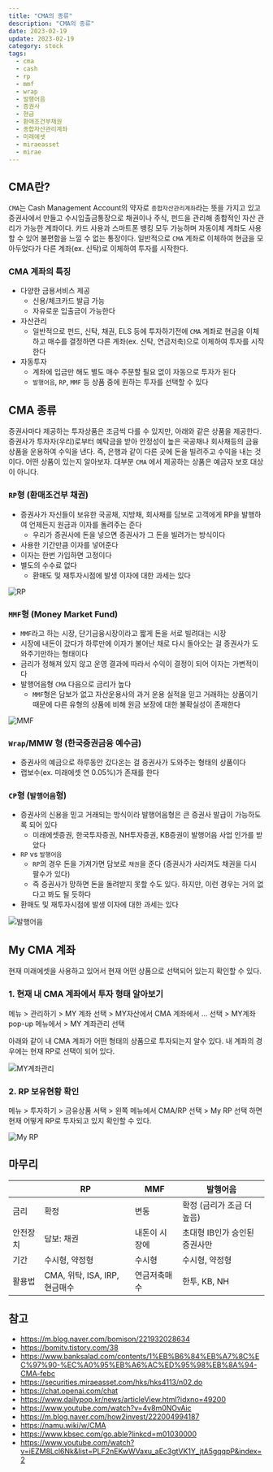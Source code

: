 ```yaml
---
title: "CMA의 종류"
description: "CMA의 종류"
date: 2023-02-19
update: 2023-02-19
category: stock
tags:
  - cma
  - cash
  - rp
  - mmf
  - wrap
  - 발행어음
  - 증권사
  - 현금
  - 환매조건부채권
  - 종합자산관리계좌
  - 미래에셋
  - miraeasset
  - mirae
---
```


## CMA란?

`CMA`는 Cash Management Account의 약자로 `종합자산관리계좌`라는 뜻을 가지고 있고 증권사에서 만들고 수시입출금통장으로 채권이나 주식, 펀드을 관리해 종합적인 자산 관리가 가능한 계좌이다. 카드 사용과 스마트폰 뱅킹 모두 가능하며 자동이체 계좌도 사용할 수 있어 불편함을 느낄 수 없는 통장이다. 일반적으로 `CMA` 계좌로 이체하여 현금을 모아두었다가 다른 계좌(ex. 신탁)로 이체하여 투자를 시작한다.


### CMA 계좌의 특징

- 다양한 금용서비스 제공
    - 신용/체크카드 발급 가능
    - 자유로운 입출금이 가능한다
- 자산관리
    - 일반적으로 펀드, 신탁, 채권, ELS 등에 투자하기전에 `CMA` 계좌로 현금을 이체하고 매수를 결정하면 다른 계좌(ex. 신탁, 연금저축)으로 이체하여 투자를 시작한다
- 자동투자
    - 계좌에 입금만 해도 별도 매수 주문할 필요 없이 자동으로 투자가 된다
    - `발행어음`, `RP`, `MMF` 등 상품 중에 원하는 투자를 선택할 수 있다

## CMA 종류

증권사마다 제공하는 투자상품은 조금씩 다를 수 있지만, 아래와 같은 상품을 제공한다. 증권사가 투자자(우리)로부터 예탁금을 받아 안정성이 높은 국공채나 회사채등의 금융상품을 운용하여 수익을 낸다. 즉, 은행과 같이 다른 곳에 돈을 빌려주고 수익을 내는 것이다. 어떤 상품이 있는지 알아보자. 대부분 `CMA` 에서 제공하는 상품은 예금자 보호 대상이 아니다.

### `RP`형 (환매조건부 채권)

- 증권사가 자신들이 보유한 국공채, 지방채, 회사채를 담보로 고객에게 RP을 발행하여 언제든지 원금과 이자를 돌려주는 준다
    - 우리가 증권사에 돈을 넣으면 증권사가 그 돈을 빌려가는 방식이다
- 사용한 기간만큼 이자를 넣어준다
- 이자는 한번 가입하면 고정이다
- 별도의 수수료 없다
    - 환매도 및 재투자시점에 발생 이자에 대한 과세는 있다

![RP](image-20230318144438415.png)

### `MMF`형 (Money Market Fund)

- `MMF`라고 하는 시장, 단기금융시장이라고 짧게 돈을 서로 빌려대는 시장
- 시장에 내돈이 갔다가 하루만에 이자가 불어난 채로 다시 돌아오는 걸 증권사가 도와주기만하는 형태이다
- 금리가 정해져 있지 않고 운영 결과에 따라서 수익이 결정이 되어 이자는 가변적이다
- 발행어음형 `CMA` 다음으로 금리가 높다
    - `MMF`형은 담보가 없고 자산운용사의 과거 운용 실적을 믿고 거래하는 상품이기 때문에 다른 유형의 상품에 비해 원금 보장에 대한 불확실성이 존재한다

![MMF](image-20230318144457509.png)


### `Wrap`/MMW 형 (한국증권금융 예수금)

- 증권사의 예금으로 하루동안 갔다온는 걸 증권사가 도와주는 형태의 상품이다
- 랩보수(ex. 미래에셋 연 0.05%)가 존재를 한다

###  `CP`형 (`발행어음`형)

- 증권사의 신용을 믿고 거래되는 방식이라 발행어음형은 큰 증권사 발급이 가능하도록 되어 있다
    - 미래에셋증권, 한국투자증권, NH투자증권, KB증권이 발행어음 사업 인가를 받았다
- `RP` vs `발행어음`
    - `RP`의 경우 돈을 가져가면 담보로 `채권`을 준다 (증권사가 사라져도 채권을 다시 팔수가 있다)
    - 즉 증권사가 망하면 돈을 돌려받지 못할 수도 있다. 하지만, 이런 경우는 거의 없다고 봐도 될 듯하다
- 환매도 및 재투자시점에 발생 이자에 대한 과세는 있다

![발행어음](image-20230318144508863.png)

## My CMA 계좌

현재 미래에셋을 사용하고 있어서 현재 어떤 상품으로 선택되어 있는지 확인할 수 있다.

### 1. 현재 내 CMA 계좌에서 투자 형태 알아보기

메뉴 > 관리하기 > MY 계좌 선택 > MY자산에서 CMA 계좌에서 ... 선택 > MY계좌 pop-up 메뉴에서 > MY 계좌관리 선택

아래와 같이 내 CMA 계좌가 어떤 형태의 상품으로 투자되는지 알수 있다. 내 계좌의 경우에는 현재 RP로 선택이 되어 있다.

![MY계좌관리](image-20230219153914640.png)



### 2. RP 보유현황 확인

메뉴 > 투자하기 > 금유상품 서택 > 왼쪽 메뉴에서 CMA/RP 선택 > My RP 선택 하면 현재 어떻게 RP로 투자되고 있지 확인할 수 있다.

![My RP](image-20230219164303299.png)



## 마무리



|          | RP                            | MMF           | 발행어음                      |
| -------- | ----------------------------- | ------------- | ----------------------------- |
| 금리     | 확정                          | 변동          | 확정 (금리가 조금 더 높음)    |
| 안전장치 | 담보: 채권                    | 내돈이 시장에 | 초대형 IB인가 승인된 증권사만 |
| 기간     | 수시형, 약정형                | 수시형        | 수시형, 약정형                |
| 활용법   | CMA, 위탁, ISA, IRP, 현금매수 | 연금저축매수  | 한투, KB, NH                  |



## 참고

- https://m.blog.naver.com/bomison/221932028634
- https://bomitv.tistory.com/38
- https://www.banksalad.com/contents/1%EB%B6%84%EB%A7%8C%EC%97%90-%EC%A0%95%EB%A6%AC%ED%95%98%EB%8A%94-CMA-febc
- https://securities.miraeasset.com/hks/hks4113/n02.do
- https://chat.openai.com/chat
- https://www.dailypop.kr/news/articleView.html?idxno=49200
- https://www.youtube.com/watch?v=4v8m0NOvAic
- https://m.blog.naver.com/how2invest/222004994187
- https://namu.wiki/w/CMA
- https://www.kbsec.com/go.able?linkcd=m01030000
- https://www.youtube.com/watch?v=iEZM8Lcl6Nk&list=PLF2nEKwWVaxu_aEc3gtVK1Y_jtA5gqqpP&index=2
